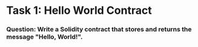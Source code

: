 # Task 1: Hello World Contract

### Question: Write a Solidity contract that stores and returns the message "Hello, World!".